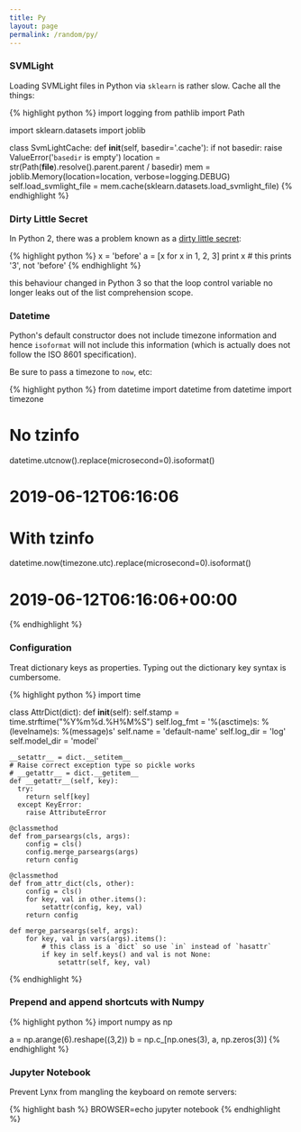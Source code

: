 ```yaml
---
title: Py
layout: page
permalink: /random/py/
---
```


### SVMLight

Loading SVMLight files in Python via `sklearn` is rather slow. Cache all the things:

{% highlight python %}
import logging
from pathlib import Path

import sklearn.datasets
import joblib

class SvmLightCache:
    def __init__(self, basedir='.cache'):
        if not basedir:
            raise ValueError('`basedir` is empty')
        location = str(Path(__file__).resolve().parent.parent / basedir)
        mem = joblib.Memory(location=location, verbose=logging.DEBUG)
        self.load_svmlight_file = mem.cache(sklearn.datasets.load_svmlight_file)
{% endhighlight %}


### Dirty Little Secret

In Python 2, there was a problem known as a [dirty little secret][dirty]:

{% highlight python %}
x = 'before'
a = [x for x in 1, 2, 3]
print x # this prints '3', not 'before'
{% endhighlight %}

this behaviour changed in Python 3 so that the loop control variable no longer
leaks out of the list comprehension scope.

[dirty]: http://python-history.blogspot.com/2010/06/from-list-comprehensions-to-generator.html

### Datetime

Python's default constructor does not include timezone information and hence
`isoformat` will not include this information (which is actually does not
follow the ISO 8601 specification).

Be sure to pass a timezone to `now`, etc:

{% highlight python %}
from datetime import datetime
from datetime import timezone

# No tzinfo
datetime.utcnow().replace(microsecond=0).isoformat()
# 2019-06-12T06:16:06

# With tzinfo
datetime.now(timezone.utc).replace(microsecond=0).isoformat()
# 2019-06-12T06:16:06+00:00
{% endhighlight %}


### Configuration

Treat dictionary keys as properties. Typing out the dictionary key syntax is
cumbersome.

{% highlight python %}
import time


class AttrDict(dict):
    def __init__(self):
        self.stamp = time.strftime("%Y%m%d.%H%M%S")
        self.log_fmt = '%(asctime)s: %(levelname)s: %(message)s'
        self.name = 'default-name'
        self.log_dir = 'log'
        self.model_dir = 'model'

    __setattr__ = dict.__setitem__
    # Raise correct exception type so pickle works
    # __getattr__ = dict.__getitem__
    def __getattr__(self, key):
      try:
        return self[key]
      except KeyError:
        raise AttributeError

    @classmethod
    def from_parseargs(cls, args):
        config = cls()
        config.merge_parseargs(args)
        return config

    @classmethod
    def from_attr_dict(cls, other):
        config = cls()
        for key, val in other.items():
            setattr(config, key, val)
        return config

    def merge_parseargs(self, args):
        for key, val in vars(args).items():
            # this class is a `dict` so use `in` instead of `hasattr`
            if key in self.keys() and val is not None:
                setattr(self, key, val)
{% endhighlight %}


### Prepend and append shortcuts with Numpy

{% highlight python %}
import numpy as np

a = np.arange(6).reshape((3,2))
b = np.c_[np.ones(3), a, np.zeros(3)]
{% endhighlight %}


### Jupyter Notebook

Prevent Lynx from mangling the keyboard on remote servers:

{% highlight bash %}
BROWSER=echo jupyter notebook
{% endhighlight %}
